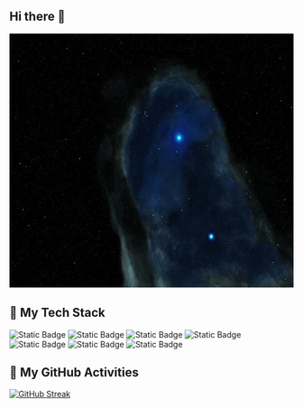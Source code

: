 ## Hi there 👋

<!--
**link-qwerty/link-qwerty** is a ✨ _special_ ✨ repository because its `README.md` (this file) appears on your GitHub profile.

Here are some ideas to get you started:

- 🔭 I’m currently working on ...
- 🌱 I’m currently learning ...
- 👯 I’m looking to collaborate on ...
- 🤔 I’m looking for help with ...
- 💬 Ask me about ...
- 📫 How to reach me: ...
- 😄 Pronouns: ...
- ⚡ Fun fact: ...
-->
<img src="https://github.com/link-qwerty/link-qwerty/blob/main/images/deep_field.jpg" alt="banner-of-the-day" height="450" width="800">

## 📘 My Tech Stack
![Static Badge](https://img.shields.io/badge/py-Python-%233776AB?style=plastic&logo=python)
![Static Badge](https://img.shields.io/badge/cpp-C%2B%2B-%2300599C?style=plastic&logo=cplusplus)
![Static Badge](https://img.shields.io/badge/jar-java-%23F80000?style=plastic&logo=oracle)
![Static Badge](https://img.shields.io/badge/js-JavaScript-%23F7DF1E?style=plastic&logo=javascript)
![Static Badge](https://img.shields.io/badge/php-PHP-%23777BB4?style=plastic&logo=php)
![Static Badge](https://img.shields.io/badge/htm-HTML5-%23E34F26?style=plastic&logo=html5)
![Static Badge](https://img.shields.io/badge/css-CSS3-%231572B6?style=plastic&logo=css3)

## 📆 My GitHub Activities
<a href="https://git.io/streak-stats"><img src="https://streak-stats.demolab.com?user=link-qwerty&theme=dark&locale=ru" alt="GitHub Streak" /></a>
